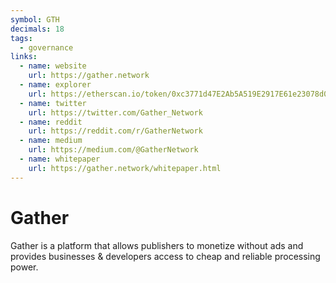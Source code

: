 ```yaml
---
symbol: GTH
decimals: 18
tags:
  - governance
links:
  - name: website
    url: https://gather.network
  - name: explorer
    url: https://etherscan.io/token/0xc3771d47E2Ab5A519E2917E61e23078d0C05Ed7f
  - name: twitter
    url: https://twitter.com/Gather_Network
  - name: reddit
    url: https://reddit.com/r/GatherNetwork
  - name: medium
    url: https://medium.com/@GatherNetwork
  - name: whitepaper
    url: https://gather.network/whitepaper.html
---
```


# Gather

Gather is a platform that allows publishers to monetize without ads and provides businesses & developers access to cheap and reliable processing power.
